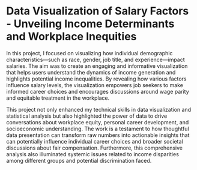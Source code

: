# Data Visualization of Salary Factors - Unveiling Income Determinants and Workplace Inequities

In this project, I focused on visualizing how individual demographic characteristics—such as race, gender, job title, and experience—impact salaries. The aim was to create an engaging and informative visualization that helps users understand the dynamics of income generation and highlights potential income inequalities. By revealing how various factors influence salary levels, the visualization empowers job seekers to make informed career choices and encourages discussions around wage parity and equitable treatment in the workplace.

This project not only enhanced my technical skills in data visualization and statistical analysis but also highlighted the power of data to drive conversations about workplace equity, personal career development, and socioeconomic understanding. The work is a testament to how thoughtful data presentation can transform raw numbers into actionable insights that can potentially influence individual career choices and broader societal discussions about fair compensation. Furthermore, this comprehensive analysis also illuminated systemic issues related to income disparities among different groups and potential discrimination faced.
